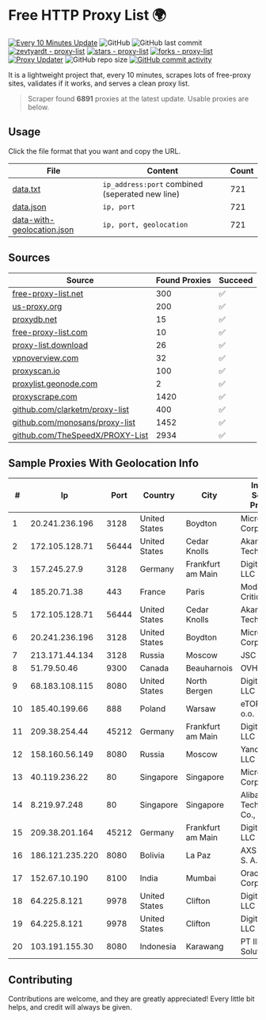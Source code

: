 
# Free HTTP Proxy List 🌍

[![Every 10 Minutes Update](https://github.com/mertguvencli/http-proxy-list/actions/workflows/main.yml/badge.svg?branch=main)](https://github.com/mertguvencli/http-proxy-list/actions/workflows/main.yml)
![GitHub](https://img.shields.io/github/license/mertguvencli/http-proxy-list)
![GitHub last commit](https://img.shields.io/github/last-commit/mertguvencli/http-proxy-list)
[![zevtyardt - proxy-list](https://img.shields.io/static/v1?label=zevtyardt&message=proxy-list&color=blue&logo=github)](https://github.com/zevtyardt/proxy-list "Go to GitHub repo")
[![stars - proxy-list](https://img.shields.io/github/stars/zevtyardt/proxy-list?style=social)](https://github.com/zevtyardt/proxy-list)
[![forks - proxy-list](https://img.shields.io/github/forks/zevtyardt/proxy-list?style=social)](https://github.com/zevtyardt/proxy-list)
[![Proxy Updater](https://github.com/zevtyardt/proxy-list/workflows/Proxy%20Updater/badge.svg)](https://github.com/zevtyardt/proxy-list/actions?query=workflow:"Proxy+Updater")
![GitHub repo size](https://img.shields.io/github/repo-size/zevtyardt/proxy-list)
[![GitHub commit activity](https://img.shields.io/github/commit-activity/m/zevtyardt/proxy-list?logo=commits)](https://github.com/zevtyardt/proxy-list/commits/main)

It is a lightweight project that, every 10 minutes, scrapes lots of free-proxy sites, validates if it works, and serves a clean proxy list.

> Scraper found **6891** proxies at the latest update. Usable proxies are below.

## Usage

Click the file format that you want and copy the URL.

|File|Content|Count|
|----|-------|-----|
|[data.txt](https://raw.githubusercontent.com/mertguvencli/http-proxy-list/main/proxy-list/data.txt)|`ip_address:port` combined (seperated new line)|721|
|[data.json](https://raw.githubusercontent.com/mertguvencli/http-proxy-list/main/proxy-list/data.json)|`ip, port`|721|
|[data-with-geolocation.json](https://raw.githubusercontent.com/mertguvencli/http-proxy-list/main/proxy-list/data-with-geolocation.json)|`ip, port, geolocation`|721|

## Sources

|Source|Found Proxies|Succeed|
|------|-------------|-------|
|[free-proxy-list.net](https://free-proxy-list.net)|300|✅|
|[us-proxy.org](https://www.us-proxy.org)|200|✅|
|[proxydb.net](http://proxydb.net)|15|✅|
|[free-proxy-list.com](https://free-proxy-list.com/?page=&port=&type%5B%5D=http&type%5B%5D=https&up_time=0&search=Search)|10|✅|
|[proxy-list.download](https://www.proxy-list.download/HTTP)|26|✅|
|[vpnoverview.com](https://vpnoverview.com/privacy/anonymous-browsing/free-proxy-servers)|32|✅|
|[proxyscan.io](https://www.proxyscan.io)|100|✅|
|[proxylist.geonode.com](https://proxylist.geonode.com/api/proxy-list?limit=300&page=1&sort_by=lastChecked&sort_type=desc&protocols=http,https)|2|✅|
|[proxyscrape.com](https://api.proxyscrape.com/v2/?request=displayproxies&protocol=http&timeout=10000&country=all&ssl=all&anonymity=all)|1420|✅|
|[github.com/clarketm/proxy-list](https://raw.githubusercontent.com/clarketm/proxy-list/master/proxy-list-raw.txt)|400|✅|
|[github.com/monosans/proxy-list](https://raw.githubusercontent.com/monosans/proxy-list/main/proxies/http.txt)|1452|✅|
|[github.com/TheSpeedX/PROXY-List](https://raw.githubusercontent.com/TheSpeedX/PROXY-List/master/http.txt)|2934|✅|


## Sample Proxies With Geolocation Info

|#|Ip|Port|Country|City|Internet Service Provider|
|-|--|----|-------|----|-------------------------|
|1|20.241.236.196|3128|United States|Boydton|Microsoft Corporation|
|2|172.105.128.71|56444|United States|Cedar Knolls|Akamai Technologies|
|3|157.245.27.9|3128|Germany|Frankfurt am Main|DigitalOcean, LLC|
|4|185.20.71.38|443|France|Paris|Mod Mission Critical LLC|
|5|172.105.128.71|56444|United States|Cedar Knolls|Akamai Technologies|
|6|20.241.236.196|3128|United States|Boydton|Microsoft Corporation|
|7|213.171.44.134|3128|Russia|Moscow|JSC Comcor|
|8|51.79.50.46|9300|Canada|Beauharnois|OVH SAS|
|9|68.183.108.115|8080|United States|North Bergen|DigitalOcean, LLC|
|10|185.40.199.66|888|Poland|Warsaw|eTOP sp. z o.o.|
|11|209.38.254.44|45212|Germany|Frankfurt am Main|DigitalOcean, LLC|
|12|158.160.56.149|8080|Russia|Moscow|Yandex.Cloud LLC|
|13|40.119.236.22|80|Singapore|Singapore|Microsoft Corporation|
|14|8.219.97.248|80|Singapore|Singapore|Alibaba (US) Technology Co., Ltd.|
|15|209.38.201.164|45212|Germany|Frankfurt am Main|DigitalOcean, LLC|
|16|186.121.235.220|8080|Bolivia|La Paz|AXS Bolivia S. A.|
|17|152.67.10.190|8100|India|Mumbai|Oracle Corporation|
|18|64.225.8.121|9978|United States|Clifton|DigitalOcean, LLC|
|19|64.225.8.121|9978|United States|Clifton|DigitalOcean, LLC|
|20|103.191.155.30|8080|Indonesia|Karawang|PT Ilham Wifi Solution|



## Contributing

Contributions are welcome, and they are greatly appreciated! Every
little bit helps, and credit will always be given.

